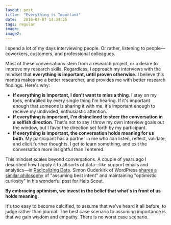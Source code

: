 ```yaml
---
layout: post
title:  "Everything is Important"
date:   2016-07-07 14:34:25
tags: regular
image:
image2:
---
```

I spend a lot of my days interviewing people. Or rather, listening to people—coworkers, customers, and professional colleagues.

Most of these conversations stem from a research project, or a desire to improve my research skills. Regardless, I approach my interviews with the mindset that **everything is important, until proven otherwise.** I believe this mantra makes me a better researcher, and provides me with better research findings. Here's why:

* **If everything is important, I don't want to miss a thing**. I stay on my toes, enthralled by every single thing I'm hearing. If it's important enough that someone is sharing it with me, it's important enough to receive my undivided, enthusiastic attention.
* **If everything is important, I'm disinclined to steer the conversation in a selfish direction**. That's not to say I throw my own interview goals out the window, but I favor the direction set forth by my participant.
* **If everything is important, the conversation holds meaning for us both**. My participant has a partner in me who can listen, reflect, validate, and elicit further thoughts. I get to learn something, and exit the conversation more insightful than I entered.

This mindset scales beyond conversations. A couple of years ago I described how I apply it to all sorts of data—like support emails and analytics—in [Radicalizing Data](http://us5.campaign-archive1.com/?awesome=no&u=7e093c5cf4&id=361d158320). Simon Ouderkirk of WordPress [shares a similar philosophy](https://www.helpscout.net/blog/using-support-data-you-have/) of "assuming best intent" and maintaining "optimistic curiosity" in his wonderful post for Help Scout.

**By embracing optimism, we invest in the belief that what's in front of us holds meaning.**

It's too easy to become calcified, to assume that we've heard it all before, to judge rather than journal. The best case scenario to assuming importance is that we gain wisdom and empathy. There is no worst case scenario.
